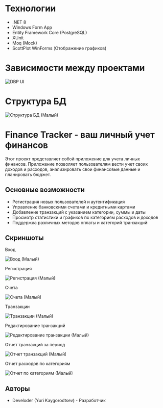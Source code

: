# Технологии
- .NET 8
- Windows Form App
- Entity Framework Core (PostgreSQL)
- XUnit
- Moq (Mock)
- ScottPlot WinForms (Отображение графиков)

# Зависимости между проектами

![DBP UI](https://github.com/user-attachments/assets/f37f2bae-0bb2-49b7-94a7-79c689de9afc)

# Структура БД

![Структура БД (Малый)](https://github.com/user-attachments/assets/6fe84a7f-eca5-4ec8-aa75-94ee7f2499d8)

# Finance Tracker - ваш личный учет финансов

Этот проект представляет собой приложение для учета личных финансов. Приложение позволяет пользователям вести учет своих доходов и расходов, анализировать свои финансовые данные и планировать бюджет.

## Основные возможности

- Регистрация новых пользователей и аутентификация
- Управление банковскими счетами и кредитными картами
- Добавление транзакций с указанием категории, суммы и даты
- Просмотр статистики и графиков по категориям расходов и доходов
- Поддержка различных методов оплаты и категорий транзакций

## Скриншоты

Вход

![Вход (Малый)](https://github.com/user-attachments/assets/b2231c29-de4a-42de-81b9-3a8ed0b57722)

Регистрация

![Регистрация (Малый)](https://github.com/user-attachments/assets/c2253020-7405-4982-be50-b6b782c10f51)

Счета

![Счета (Малый)](https://github.com/user-attachments/assets/a5cdf8e7-211f-41fd-8cb6-fa74cced2eb9)

Транзакции

![Транзакции (Малый)](https://github.com/user-attachments/assets/5a485659-654a-4e44-8e78-6716b0b3bc72)

Редактирование транзакций

![Редактирование транзакции (Малый)](https://github.com/user-attachments/assets/9678c114-a063-4d9e-b825-8c2ee92d2353)

Отчет транзакций за период

![Отчет транзакций (Малый)](https://github.com/user-attachments/assets/e9fad57a-fedb-499b-9789-3d5e9505e126)

Отчет расходов по категориям

![Отчет по категориям (Малый)](https://github.com/user-attachments/assets/c6784d45-720a-4f9e-8e3b-d2ddea9e2953)

## Авторы

- Develoder (Yuri Kaygorodtsev) - Разработчик
